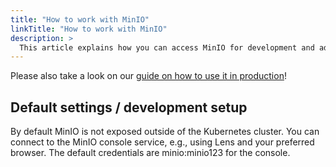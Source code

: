 ```yaml
---
title: "How to work with MinIO"
linkTitle: "How to work with MinIO"
description: >
  This article explains how you can access MinIO for development and administration purposes
---
```


Please also take a look on our [guide on how to use it in production](../../getting-started/usage-in-production)!

## Default settings / development setup

By default MinIO is not exposed outside of the Kubernetes cluster. You can connect to the MinIO console service, e.g., using Lens and your preferred browser. The default credentials are minio:minio123 for the console.
